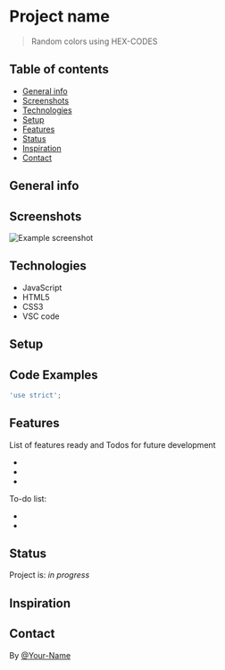 # Project name

> Random colors using HEX-CODES

## Table of contents

- [General info](#general-info)
- [Screenshots](#screenshots)
- [Technologies](#technologies)
- [Setup](#setup)
- [Features](#features)
- [Status](#status)
- [Inspiration](#inspiration)
- [Contact](#contact)

## General info

## Screenshots

![Example screenshot]()

## Technologies

- JavaScript
- HTML5
- CSS3
- VSC code

## Setup

## Code Examples

```js
'use strict';
```

## Features

List of features ready and Todos for future development

-
-
-

To-do list:

-
-

## Status

Project is: _in progress_

## Inspiration

## Contact

By [@Your-Name]()
